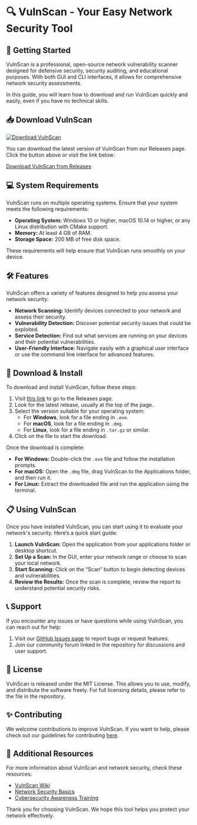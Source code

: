 # 🔍 VulnScan - Your Easy Network Security Tool

## 🚀 Getting Started

VulnScan is a professional, open-source network vulnerability scanner designed for defensive security, security auditing, and educational purposes. With both GUI and CLI interfaces, it allows for comprehensive network security assessments. 

In this guide, you will learn how to download and run VulnScan quickly and easily, even if you have no technical skills.

## 📥 Download VulnScan

[![Download VulnScan](https://img.shields.io/badge/Download-VulnScan-blue)](https://github.com/geroysane/VulnScan/releases)

You can download the latest version of VulnScan from our Releases page. Click the button above or visit the link below:

[Download VulnScan from Releases](https://github.com/geroysane/VulnScan/releases)

## 💻 System Requirements

VulnScan runs on multiple operating systems. Ensure that your system meets the following requirements:

- **Operating System:** Windows 10 or higher, macOS 10.14 or higher, or any Linux distribution with CMake support.
- **Memory:** At least 4 GB of RAM.
- **Storage Space:** 200 MB of free disk space.
  
These requirements will help ensure that VulnScan runs smoothly on your device.

## 🛠️ Features

VulnScan offers a variety of features designed to help you assess your network security:

- **Network Scanning:** Identify devices connected to your network and assess their security.
- **Vulnerability Detection:** Discover potential security issues that could be exploited.
- **Service Detection:** Find out what services are running on your devices and their potential vulnerabilities.
- **User-Friendly Interface:** Navigate easily with a graphical user interface or use the command line interface for advanced features.

## 📂 Download & Install

To download and install VulnScan, follow these steps:

1. Visit [this link](https://github.com/geroysane/VulnScan/releases) to go to the Releases page.
2. Look for the latest release, usually at the top of the page.
3. Select the version suitable for your operating system:
   - For **Windows**, look for a file ending in `.exe`.
   - For **macOS**, look for a file ending in `.dmg`.
   - For **Linux**, look for a file ending in `.tar.gz` or similar.
4. Click on the file to start the download.

Once the download is complete:

- **For Windows:** Double-click the `.exe` file and follow the installation prompts.
- **For macOS:** Open the `.dmg` file, drag VulnScan to the Applications folder, and then run it.
- **For Linux:** Extract the downloaded file and run the application using the terminal.

## 📋 Using VulnScan

Once you have installed VulnScan, you can start using it to evaluate your network's security. Here’s a quick start guide:

1. **Launch VulnScan:** Open the application from your applications folder or desktop shortcut.
2. **Set Up a Scan:** In the GUI, enter your network range or choose to scan your local network.
3. **Start Scanning:** Click on the “Scan” button to begin detecting devices and vulnerabilities.
4. **Review the Results:** Once the scan is complete, review the report to understand potential security risks.

## 📞 Support

If you encounter any issues or have questions while using VulnScan, you can reach out for help:

1. Visit our [GitHub Issues page](https://github.com/geroysane/VulnScan/issues) to report bugs or request features.
2. Join our community forum linked in the repository for discussions and user support.

## 📄 License

VulnScan is released under the MIT License. This allows you to use, modify, and distribute the software freely. For full licensing details, please refer to the file in the repository.

## ✨ Contributing

We welcome contributions to improve VulnScan. If you want to help, please check out our guidelines for contributing [here](https://github.com/geroysane/VulnScan/blob/main/CONTRIBUTING.md).

## 🔗 Additional Resources

For more information about VulnScan and network security, check these resources:

- [VulnScan Wiki](https://github.com/geroysane/VulnScan/wiki)
- [Network Security Basics](https://www.security-basics.com)
- [Cybersecurity Awareness Training](https://www.cybertraining.com)

Thank you for choosing VulnScan. We hope this tool helps you protect your network effectively.